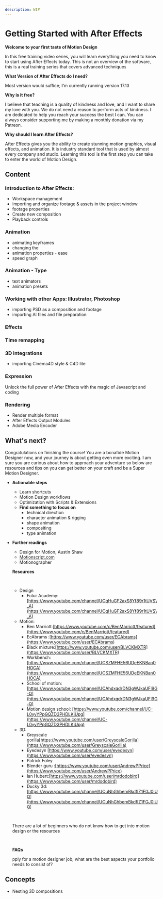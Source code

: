 ```yaml
---
description: WIP
---
```


# Getting Started with After Effects

**Welcome to your first taste of Motion Design**

In this free training video series, you will learn everything you need to know to start using After Effects today. This is not an overview of the software, this is a real training series that covers advanced techniques

**What Version of After Effects do I need?**

Most version would suffice; I'm currently running version 17.13

**Why is it free?**

I believe that teaching is a quality of kindness and love, and I want to share my love with you. We do not need a reason to perform acts of kindness. I am dedicated to help you reach your success the best I can. You can always consider supporting me by making a monthly donation via my Patreon.

**Why should I learn After Effects?**

After Effects gives you the ability to create stunning motion graphics, visual effects, and animation. It is industry standard tool that is used by almost every company and studio. Learning this tool is the first step you can take to enter the world of Motion Design.

## Content

### **Introduction to After Effects:**

* Workspace management
* Importing and organize footage & assets in the project window
* footage properties
* Create new composition
* Playback controls

### **Animation**

* animating keyframes
* changing the
* animation properties - ease
* speed graph

### Animation - Type

* text animators
* animation presets

### Working with other Apps: Illustrator, Photoshop

* importing PSD as a composition and footage
* importing AI files and file preparation

### Effects

### Time remapping

### 3D integrations

* importing Cinema4D style & C4D lite

### Expression

Unlock the full power of After Effects with the magic of Javascript and coding

### Rendering

* Render multiple format
* After Effects Output Modules
* Adobe Media Encoder

## What's next?

Congratulations on finishing the course! You are a bonafide Motion Designer now, and your journey is about getting even more exciting. I am sure you are curious about how to approach your adventure so below are resources and tips on you can get better on your craft and be a Super Motion Designer.

* **Actionable steps**
  * Learn shortcuts
  * Motion Design workflows
  * Optimization with Scripts & Extensions
  * **Find something to focus on**
    * technical direction
    * character animation & rigging
    * shape animation
    * compositing
    * type animation
*   **Further readings**

    * Design for Motion, Austin Shaw
    * [Motionscript.com](http://motionscript.com)
    * Motionographer

    **Resources**

    ‌

    * Design
      * Futur Academy: [https://www.youtube.com/channel/UCqHuGF2axS8Yf89r1tUVS\_A](https://www.youtube.com/channel/UCqHuGF2axS8Yf89r1tUVS\_A)
    * Motion:
      * Ben Marriott:[https://www.youtube.com/c/BenMarriott/featured](https://www.youtube.com/c/BenMarriott/featured)
      * EcAbrams :[https://www.youtube.com/user/ECAbrams](https://www.youtube.com/user/ECAbrams)
      * Black mixture:[https://www.youtube.com/user/BLVCKMXTR](https://www.youtube.com/user/BLVCKMXTR)
      * Workbench: [https://www.youtube.com/channel/UCSZMFHE56UDeEKNBan0HOCA](https://www.youtube.com/channel/UCSZMFHE56UDeEKNBan0HOCA)
      * School of motion: [https://www.youtube.com/channel/UCAhdxqdrDN3gWJkaUFl9G-Q](https://www.youtube.com/channel/UCAhdxqdrDN3gWJkaUFl9G-Q)
      * Motion design school: [https://www.youtube.com/channel/UC-L0yvYPpGQZD3PHDLKiUpg](https://www.youtube.com/channel/UC-L0yvYPpGQZD3PHDLKiUpg)
    * 3D:
      * Greyscale gorilla[https://www.youtube.com/user/GreyscaleGorilla](https://www.youtube.com/user/GreyscaleGorilla)
      * Eyedesyn [https://www.youtube.com/user/eyedesyn](https://www.youtube.com/user/eyedesyn)
      * Patrick Foley
      * Blender guru :[https://www.youtube.com/user/AndrewPPrice](https://www.youtube.com/user/AndrewPPrice)
      * Ian Hubert:[https://www.youtube.com/user/mrdodobird](https://www.youtube.com/user/mrdodobird)
      * Ducky 3d:[https://www.youtube.com/channel/UCuNhGhbemBkdflZ1FGJ0lUQ](https://www.youtube.com/channel/UCuNhGhbemBkdflZ1FGJ0lUQ)

    ‌

    There are a lot of beginners who do not know how to get into motion design or the resources

    ‌

    **FAQs**

    pply for a motion designer job, what are the best aspects your portfolio needs to consist of?

## Concepts

* Nesting 3D compositions&#x20;
